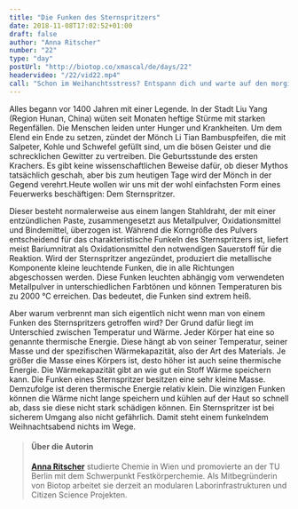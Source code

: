 ```yaml
---
title: "Die Funken des Sternspritzers"
date: 2018-11-08T17:02:52+01:00
draft: false
author: "Anna Ritscher"
number: "22"
type: "day"
postUrl: "http://biotop.co/xmascal/de/days/22"
headervideo: "/22/vid22.mp4"
call: "Schon im Weihanchtsstress? Entspann dich und warte auf den morgigen Beitrag."
---
```

Alles begann vor 1400 Jahren mit einer Legende. In der Stadt Liu Yang (Region Hunan, China) wüten seit Monaten heftige Stürme mit starken Regenfällen. Die Menschen leiden unter Hunger und Krankheiten. Um dem Elend ein Ende zu setzen, zündet der Mönch Li Tian Bambuspfeifen, die mit Salpeter, Kohle und Schwefel gefüllt sind, um die bösen Geister und die schrecklichen Gewitter zu vertreiben. Die Geburtsstunde des ersten Krachers. Es gibt keine wissenschaftlichen Beweise dafür, ob dieser Mythos tatsächlich geschah, aber bis zum heutigen Tage wird der Mönch in der Gegend verehrt.Heute wollen wir uns mit der wohl einfachsten Form eines Feuerwerks beschäftigen: Dem Sternspritzer.

Dieser besteht normalerweise aus einem langen Stahldraht, der mit einer entzündlichen Paste, zusammengesetzt aus Metallpulver, Oxidationsmittel und Bindemittel, überzogen ist. Während die Korngröße des Pulvers entscheidend für das charakteristische Funkeln des Sternspritzers ist, liefert meist Bariumnitrat als Oxidationsmittel den notwendigen Sauerstoff für die Reaktion. Wird der Sternspritzer angezündet, produziert die metallische Komponente kleine leuchtende Funken, die in alle Richtungen abgeschossen werden. Diese Funken leuchten abhängig vom verwendeten Metallpulver in unterschiedlichen Farbtönen und können Temperaturen bis zu 2000 °C erreichen. Das bedeutet, die Funken sind extrem heiß.

Aber warum verbrennt man sich eigentlich nicht wenn man von einem Funken des Sternspritzers getroffen wird? Der Grund dafür liegt im Unterschied zwischen Temperatur und Wärme. Jeder Körper hat eine so genannte thermische Energie. Diese hängt ab von seiner Temperatur, seiner Masse und der spezifischen Wärmekapazität, also der Art des Materials. Je größer die Masse eines Körpers ist, desto höher ist auch seine thermische Energie. Die Wärmekapazität gibt an wie gut ein Stoff Wärme speichern kann. Die Funken eines Sternspritzer besitzen eine sehr kleine Masse. Demzufolge ist deren thermische Energie relativ klein. Die winzigen Funken können die Wärme nicht lange speichern und kühlen auf der Haut so schnell ab, dass sie diese nicht stark schädigen können. Ein Sternspritzer ist bei sicherem Umgang also nicht gefährlich. Damit steht einem funkelndem Weihnachtsabend nichts im Wege.

> #### Über die Autorin
> **[Anna Ritscher](http://biotop.co/en/person/anna-ritscher/)** studierte Chemie in Wien und promovierte an der TU Berlin mit dem Schwerpunkt Festkörperchemie. Als Mitbegründerin von Biotop arbeitet sie derzeit an modularen Laborinfrastrukturen und Citizen Science Projekten.

<!--more-->
